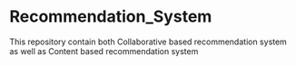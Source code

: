 # Recommendation_System
 This repository contain both Collaborative based recommendation system as well as Content based recommendation system
